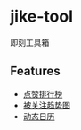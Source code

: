 # jike-tool

即刻工具箱

## Features

- [点赞排行榜](packages/like-ranking/README.md)
- [被关注趋势图](packages/follow-trending/README.md)
- [动态日历](packages/post-calendar/README.md)
